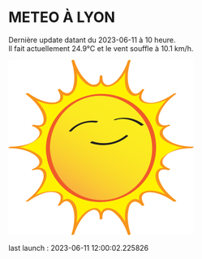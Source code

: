 # METEO À LYON

Dernière update datant du 2023-06-11 à 10 heure.  
Il fait actuellement 24.9°C et le vent souffle à 10.1 km/h.      

![](./.github/sun.png)

last launch : 2023-06-11 12:00:02.225826

